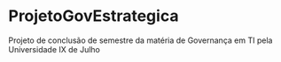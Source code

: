 # ProjetoGovEstrategica
Projeto de conclusão de semestre da matéria de Governança em TI pela Universidade IX de Julho
